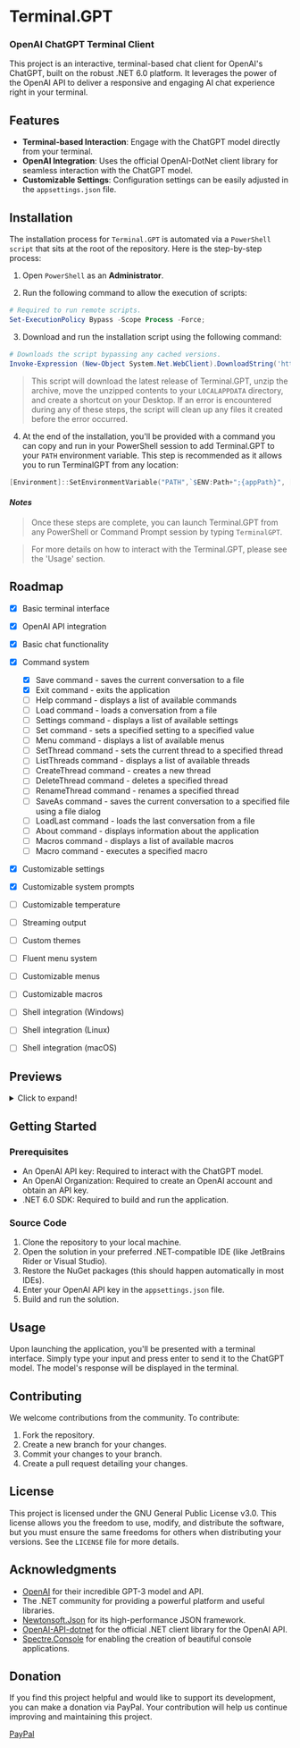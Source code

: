 # Terminal.GPT 
### OpenAI ChatGPT Terminal Client

This project is an interactive, terminal-based chat client for OpenAI's ChatGPT, built on the robust .NET 6.0 platform. It leverages the power of the OpenAI API to deliver a responsive and engaging AI chat experience right in your terminal.

## Features

- **Terminal-based Interaction**: Engage with the ChatGPT model directly from your terminal.
- **OpenAI Integration**: Uses the official OpenAI-DotNet client library for seamless interaction with the ChatGPT model.
- **Customizable Settings**: Configuration settings can be easily adjusted in the `appsettings.json` file.

## Installation

The installation process for `Terminal.GPT` is automated via a `PowerShell script` that sits at the root of the repository. Here is the step-by-step process:

1. Open `PowerShell` as an **Administrator**.

2. Run the following command to allow the execution of scripts:

```powershell
# Required to run remote scripts.
Set-ExecutionPolicy Bypass -Scope Process -Force;
```

3. Download and run the installation script using the following command:

```powershell
# Downloads the script bypassing any cached versions.
Invoke-Expression (New-Object System.Net.WebClient).DownloadString('https://raw.githubusercontent.com/LemonDrop1228/Terminal.GPT/main/EasyInstall_Script.ps1') -UseBasicParsing
```


 > This script will download the latest release of Terminal.GPT, unzip the archive, move the unzipped contents to your `LOCALAPPDATA` directory, and create a shortcut on your Desktop. If an error is encountered during any of these steps, the script will clean up any files it created before the error occurred.

4. At the end of the installation, you'll be provided with a command you can copy and run in your PowerShell session to add Terminal.GPT to your `PATH` environment variable. This step is recommended as it allows you to run TerminalGPT from any location:

```powershell
[Environment]::SetEnvironmentVariable("PATH",`$ENV:Path+";{appPath}", [System.EnvironmentVariableTarget]::User)
```
#### _Notes_

> Once these steps are complete, you can launch Terminal.GPT from any PowerShell or Command Prompt session by typing `TerminalGPT`.

> For more details on how to interact with the Terminal.GPT, please see the 'Usage' section.



## Roadmap

- [x] Basic terminal interface
- [x] OpenAI API integration
- [x] Basic chat functionality
- [x] Command system
  - [x] Save command - saves the current conversation to a file
  - [x] Exit command - exits the application 
  - [ ] Help command - displays a list of available commands
  - [ ] Load command - loads a conversation from a file
  - [ ] Settings command - displays a list of available settings
  - [ ] Set command - sets a specified setting to a specified value
  - [ ] Menu command - displays a list of available menus
  - [ ] SetThread command - sets the current thread to a specified thread
  - [ ] ListThreads command - displays a list of available threads
  - [ ] CreateThread command - creates a new thread
  - [ ] DeleteThread command - deletes a specified thread
  - [ ] RenameThread command - renames a specified thread
  - [ ] SaveAs command - saves the current conversation to a specified file using a file dialog
  - [ ] LoadLast command - loads the last conversation from a file
  - [ ] About command - displays information about the application
  - [ ] Macros command - displays a list of available macros
  - [ ] Macro command - executes a specified macro
- [x] Customizable settings
- [x] Customizable system prompts
- [ ] Customizable temperature
- [ ] Streaming output
- [ ] Custom themes
- [ ] Fluent menu system
- [ ] Customizable menus
- [ ] Customizable macros
- [ ] Shell integration (Windows)
- [ ] Shell integration (Linux)
- [ ] Shell integration (macOS)


## Previews
<details>
<summary>Click to expand!</summary>

Here are some previews of the terminal client in action:

![Preview1](./Previews/TStsAkJpj5.png)
![Preview1.5](./Previews/83E4p5zLqf.gif)
![Preview2](./Previews/7iTF6ZAxlY.png)

</details>

## Getting Started

### Prerequisites

- An OpenAI API key: Required to interact with the ChatGPT model.
- An OpenAI Organization: Required to create an OpenAI account and obtain an API key.
- .NET 6.0 SDK: Required to build and run the application.

### Source Code

1. Clone the repository to your local machine.
2. Open the solution in your preferred .NET-compatible IDE (like JetBrains Rider or Visual Studio).
3. Restore the NuGet packages (this should happen automatically in most IDEs).
4. Enter your OpenAI API key in the `appsettings.json` file.
5. Build and run the solution.

## Usage

Upon launching the application, you'll be presented with a terminal interface. Simply type your input and press enter to send it to the ChatGPT model. The model's response will be displayed in the terminal.

## Contributing

We welcome contributions from the community. To contribute:

1. Fork the repository.
2. Create a new branch for your changes.
3. Commit your changes to your branch.
4. Create a pull request detailing your changes.

## License

This project is licensed under the GNU General Public License v3.0. This license allows you the freedom to use, modify, and distribute the software, but you must ensure the same freedoms for others when distributing your versions. See the `LICENSE` file for more details.

## Acknowledgments

- [OpenAI](https://github.com/openai) for their incredible GPT-3 model and API.
- The .NET community for providing a powerful platform and useful libraries.
- [Newtonsoft.Json](https://github.com/JamesNK/Newtonsoft.Json) for its high-performance JSON framework.
- [ OpenAI-API-dotnet](https://github.com/OkGoDoIt/OpenAI-API-dotnet) for the official .NET client library for the OpenAI API.
- [Spectre.Console](https://github.com/spectreconsole/spectre.console) for enabling the creation of beautiful console applications.

## Donation

If you find this project helpful and would like to support its development, you can make a donation via PayPal. Your contribution will help us continue improving and maintaining this project.

[PayPal](https://www.paypal.com/donate/?business=J8UBHVFCN2EEN&no_recurring=0&currency_code=USD)
